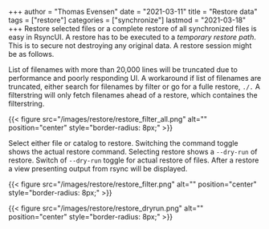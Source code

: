 +++
author = "Thomas Evensen"
date = "2021-03-11"
title =  "Restore data"
tags = ["restore"]
categories = ["synchronize"]
lastmod = "2021-03-18"
+++
Restore selected files or a complete restore of all synchronized files is easy in RsyncUI. A restore has to be executed to a *temporary restore path*. This is to secure not destroying any original data. A restore session might be as follows.

List of filenames with more than 20,000 lines will be truncated due to performance and poorly responding UI.  A workaround if list of filenames are truncated, either search for filenames by filter or go for a fulle restore, `./.` A filterstring will only fetch filenames ahead of a restore, which containes the filterstring.

{{< figure src="/images/restore/restore_filter_all.png" alt="" position="center" style="border-radius: 8px;" >}}

Select either file or catalog to restore.  Switching the command toggle shows the actual restore command. Selecting restore shows a `--dry-run` of restore. Switch of `--dry-run` toggle for actual restore of files. After a restore a view presenting output from rsync will be displayed.

{{< figure src="/images/restore/restore_filter.png" alt="" position="center" style="border-radius: 8px;" >}}

{{< figure src="/images/restore/restore_dryrun.png" alt="" position="center" style="border-radius: 8px;" >}}
